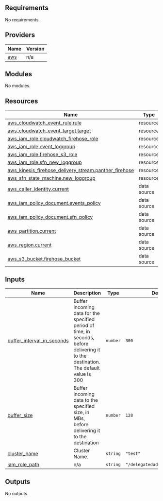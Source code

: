 ## Requirements

No requirements.

## Providers

| Name | Version |
|------|---------|
| <a name="provider_aws"></a> [aws](#provider\_aws) | n/a |

## Modules

No modules.

## Resources

| Name | Type |
|------|------|
| [aws_cloudwatch_event_rule.rule](https://registry.terraform.io/providers/hashicorp/aws/latest/docs/resources/cloudwatch_event_rule) | resource |
| [aws_cloudwatch_event_target.target](https://registry.terraform.io/providers/hashicorp/aws/latest/docs/resources/cloudwatch_event_target) | resource |
| [aws_iam_role.cloudwatch_firehose_role](https://registry.terraform.io/providers/hashicorp/aws/latest/docs/resources/iam_role) | resource |
| [aws_iam_role.event_loggroup](https://registry.terraform.io/providers/hashicorp/aws/latest/docs/resources/iam_role) | resource |
| [aws_iam_role.firehose_s3_role](https://registry.terraform.io/providers/hashicorp/aws/latest/docs/resources/iam_role) | resource |
| [aws_iam_role.sfn_new_loggroup](https://registry.terraform.io/providers/hashicorp/aws/latest/docs/resources/iam_role) | resource |
| [aws_kinesis_firehose_delivery_stream.panther_firehose](https://registry.terraform.io/providers/hashicorp/aws/latest/docs/resources/kinesis_firehose_delivery_stream) | resource |
| [aws_sfn_state_machine.new_loggroup](https://registry.terraform.io/providers/hashicorp/aws/latest/docs/resources/sfn_state_machine) | resource |
| [aws_caller_identity.current](https://registry.terraform.io/providers/hashicorp/aws/latest/docs/data-sources/caller_identity) | data source |
| [aws_iam_policy_document.events_policy](https://registry.terraform.io/providers/hashicorp/aws/latest/docs/data-sources/iam_policy_document) | data source |
| [aws_iam_policy_document.sfn_policy](https://registry.terraform.io/providers/hashicorp/aws/latest/docs/data-sources/iam_policy_document) | data source |
| [aws_partition.current](https://registry.terraform.io/providers/hashicorp/aws/latest/docs/data-sources/partition) | data source |
| [aws_region.current](https://registry.terraform.io/providers/hashicorp/aws/latest/docs/data-sources/region) | data source |
| [aws_s3_bucket.firehose_bucket](https://registry.terraform.io/providers/hashicorp/aws/latest/docs/data-sources/s3_bucket) | data source |

## Inputs

| Name | Description | Type | Default | Required |
|------|-------------|------|---------|:--------:|
| <a name="input_buffer_interval_in_seconds"></a> [buffer\_interval\_in\_seconds](#input\_buffer\_interval\_in\_seconds) | Buffer incoming data for the specified period of time, in seconds, before delivering it to the destination. The default value is 300 | `number` | `300` | no |
| <a name="input_buffer_size"></a> [buffer\_size](#input\_buffer\_size) | Buffer incoming data to the specified size, in MBs, before delivering it to the destination | `number` | `128` | no |
| <a name="input_cluster_name"></a> [cluster\_name](#input\_cluster\_name) | Cluster Name. | `string` | `"test"` | no |
| <a name="input_iam_role_path"></a> [iam\_role\_path](#input\_iam\_role\_path) | n/a | `string` | `"/delegatedadmin/developer/"` | no |

## Outputs

No outputs.